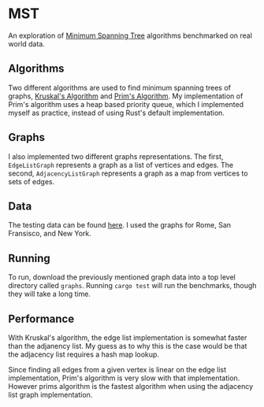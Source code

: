# MST

An exploration of [Minimum Spanning Tree](https://en.wikipedia.org/wiki/Minimum_spanning_tree) algorithms benchmarked on real world data.

## Algorithms

Two different algorithms are used to find minimum spanning trees of graphs, [Kruskal's Algorithm](https://en.wikipedia.org/wiki/Kruskal%27s_algorithm) and [Prim's Algorithm](https://en.wikipedia.org/wiki/Prim%27s_algorithm). My implementation of Prim's algorithm uses a heap based priority queue, which I implemented myself as practice, instead of using Rust's default implementation.

## Graphs

I also implemented two different graphs representations. The first, ```EdgeListGraph``` represents a graph as a list of vertices and edges. The second, ```AdjacencyListGraph``` represents a graph as a map from vertices to sets of edges.

## Data
The testing data can be found [here](http://www.diag.uniroma1.it//challenge9/download.shtml). I used the graphs for Rome, San Fransisco, and New York.

## Running
To run, download the previously mentioned graph data into a top level directory called ```graphs```. Running ```cargo test``` will run the benchmarks, though they will take a long time.

## Performance

With Kruskal's algorithm, the edge list implementation is somewhat faster than the adjanency list. My guess as to why this is the case would be that the adjacency list requires a hash map lookup.

Since finding all edges from a given vertex is linear on the edge list implementation, Prim's algorithm is very slow with that implementation. However prims algorithm is the fastest algorithm when using the adjacency list graph implementation.